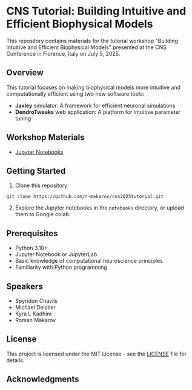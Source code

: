 # CNS Tutorial: Building Intuitive and Efficient Biophysical Models

This repository contains materials for the tutorial workshop "Building Intuitive and Efficient Biophysical Models" presented at the CNS Conference in Florence, Italy on July 5, 2025.

## Overview

This tutorial focuses on making biophysical models more intuitive and computationally efficient using two new software tools:
- **Jaxley** simulator: A framework for efficient neuronal simulations
- **DendroTweaks** web application: A platform for intuitive parameter tuning

## Workshop Materials

- [Jupyter Notebooks](notebooks/)

## Getting Started

1. Clone this repository:
```
git clone https://github.com/r-makarov/cns2025tutorial.git
```

2. Explore the Jupyter notebooks in the `notebooks` directory, or upload them to Google colab.

## Prerequisites

- Python 3.10+
- Jupyter Notebook or JupyterLab
- Basic knowledge of computational neuroscience principles
- Familiarity with Python programming

## Speakers

- Spyridon Chavlis
- Michael Deistler
- Kyra L Kadhim
- Roman Makarov

## License

This project is licensed under the MIT License - see the [LICENSE](LICENSE) file for details.

## Acknowledgments

